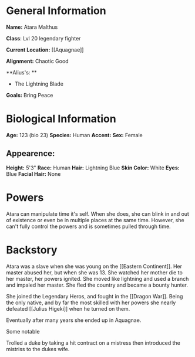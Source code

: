 # General Information
**Name:** Atara Malthus

**Class**: Lvl 20 legendary fighter

**Current Location:** [[Aquagnae]]

**Alignment:** Chaotic Good

**Alius's: **
- The Lightning Blade

**Goals:** Bring Peace

# Biological Information
**Age:** 123 (bio 23)
**Species:** Human
**Accent:**
**Sex:** Female

## Appearence:
**Height:** 5'3"
**Race:** Human	
**Hair:** Lightning Blue
**Skin Color:** White
**Eyes:** Blue
**Facial Hair:** None

# Powers
Atara can manipulate time it's self. When she does, she can blink in and out of existence or even be in multiple places at the same time. However, she can't fully control the powers and is sometimes pulled through time.



# Backstory
Atara was a slave when she was young on the [[Eastern Continent]]. Her master abused her, but when she was 13. She watched her mother die to her master, her powers ignited. She moved like lightning and used a branch and impaled her master. She fled the country and became a bounty hunter. 

She joined the Legendary Heros, and fought in the [[Dragon War]]. Being the only native, and by far the most skilled with her powers she nearly defeated [[Julius Higeki]] when he turned on them.

Eventually after many years she ended up in Aquagnae.

Some notable 

Trolled a duke by taking a hit contract on a mistress then introduced the mistriss to the dukes wife.











 

			

